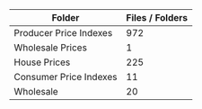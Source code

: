 | Folder                 |   Files / Folders |
|------------------------|-------------------|
| Producer Price Indexes |               972 |
| Wholesale Prices       |                 1 |
| House Prices           |               225 |
| Consumer Price Indexes |                11 |
| Wholesale              |                20 |